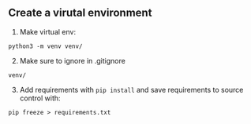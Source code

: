 ## Create a virutal environment

1. Make virtual env:
```
python3 -m venv venv/
```

2. Make sure to ignore in .gitignore
```
venv/
```

3. Add requirements with `pip install` and save requirements to source control with:
```
pip freeze > requirements.txt
```

